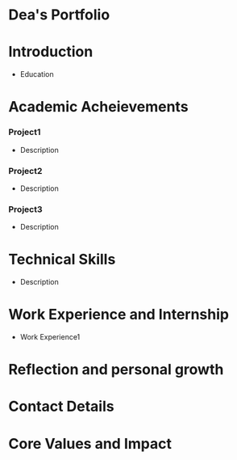 # Dea's Portfolio

# Introduction
- Education
  
# Academic Acheievements
### Project1
- Description

### Project2
- Description

### Project3
- Description

# Technical Skills
- Description

# Work Experience and Internship
- Work Experience1

# Reflection and personal growth

# Contact Details

# Core Values and Impact
